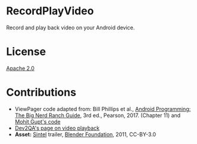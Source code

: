 RecordPlayVideo
=======================

Record and play back video on your Android device.

License
=======

[Apache 2.0](https://apache.org/licenses/LICENSE-2.0)

Contributions
=============
* ViewPager code adapted from: Bill Phillips et al., [Android Programming: The Big Nerd Ranch Guide](https://www.bignerdranch.com/books/android-programming/), 3rd ed., Pearson, 2017. (Chapter 11) and [Mohit Gupt's code](https://www.truiton.com/2015/06/android-tabs-example-fragments-viewpager/)
* [Dev2QA's page on video playback](https://www.dev2qa.com/android-play-video-file-from-local-sd-card-web-example/)
* **Asset:** [Sintel](http://www.sintel.org) trailer, [Blender Foundation](http://www.blender.org), 2011, CC-BY-3.0